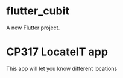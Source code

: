 
# flutter_cubit

A new Flutter project.

# CP317 LocateIT app 
This app will let you know different locations 
